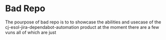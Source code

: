 # Bad Repo

The pourpose of bad repo is to to showcase the abilities and usecase of the cj-esol-jira-dependabot-automation product at the moment there are a few vuns all of which are just 
